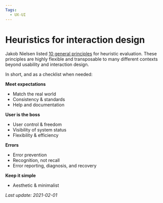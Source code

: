 ```yaml
---
Tags:
  - UX-UI
---
```

# Heuristics for interaction design

Jakob Nielsen listed [10 general principles][NN/g] for heuristic evaluation. These principles are highly flexible and transposable to many different contexts beyond usability and interaction design.

[NN/g]: https://www.nngroup.com/articles/ten-usability-heuristics/

In short, and as a checklist when needed:

**Meet expectations**

- Match the real world
- Consistency & standards
- Help and documentation

**User is the boss**

- User control & freedom
- Visibility of system status
- Flexibility & efficiency

**Errors**

- Error prevention
- Recognition, not recall
- Error reporting, diagnosis, and recovery

**Keep it simple**

- Aesthetic & minimalist

*Last update: 2021-02-01*
